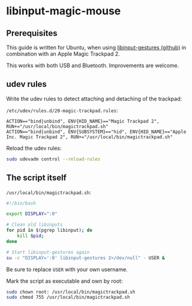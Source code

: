 # libinput-magic-mouse

## Prerequisites
This guide is written for Ubuntu, when using [libinput-gestures (github)](https://github.com/bulletmark/libinput-gestures) in combination with an Apple Magic Trackpad 2.

This works with both USB and Bluetooth. Improvements are welcome.

## udev rules
Write the udev rules to detect attaching and detaching of the trackpad:

`/etc/udev/rules.d/20-magic-trackpad.rules`:

```console
ACTION=="bind|unbind", ENV{HID_NAME}=="Magic Trackpad 2", RUN+="/usr/local/bin/magictrackpad.sh"
ACTION=="bind|unbind", ENV{SUBSYSTEM}=="hid", ENV{HID_NAME}=="Apple Inc. Magic Trackpad 2", RUN+="/usr/local/bin/magictrackpad.sh"
```

Reload the udev rules:
```bash
sudo udevadm control --reload-rules
```

## The script itself

`/usr/local/bin/magictrackpad.sh`:

```bash
#!/bin/bash

export DISPLAY=":0"

# Clean old libinputs
for pid in $(pgrep libinput); do 
	kill $pid; 
done 

# Start libinput-gestures again
su -c "DISPLAY=':0' libinput-gestures 2>/dev/null" - USER &
```

Be sure to replace `USER` with your own username.

Mark the script as executable and own by root:
```bash
sudo chown root: /usr/local/bin/magictrackpad.sh
sudo chmod 755 /usr/local/bin/magictrackpad.sh
```